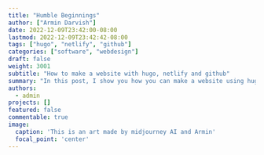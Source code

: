 ```yaml
---
title: "Humble Beginnings"
author: ["Armin Darvish"]
date: 2022-12-09T23:42:00-08:00
lastmod: 2022-12-09T23:42:42-08:00
tags: ["hugo", "netlify", "github"]
categories: ["software", "webdesign"]
draft: false
weight: 3001
subtitle: "How to make a website with hugo, netlify and github"
summary: "In this post, I show you how you can make a website using hugo, netlify and github"
authors:
  - admin
projects: []
featured: false
commentable: true
image:
  caption: 'This is an art made by midjourney AI and Armin'
  focal_point: 'center'
---
```

